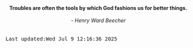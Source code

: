 
<div align="center"><b><span>Troubles are often the tools by which God fashions us for better things.</span></b><br><br><i> - Henry Ward Beecher</i></div>
<br><br><kbd>Last updated:Wed Jul  9 12:16:36 2025</kbd>